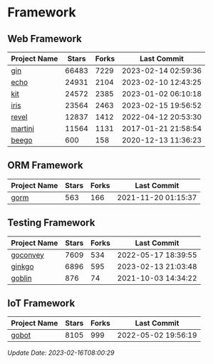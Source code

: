 # Framework

## Web Framework
| Project Name | Stars | Forks | Last Commit |
| ------------ | ----- | ----- | ----------- |
| [gin](https://github.com/gin-gonic/gin) | 66483 | 7229 | 2023-02-14 02:59:36 |
| [echo](https://github.com/labstack/echo) | 24931 | 2104 | 2023-02-10 12:43:25 |
| [kit](https://github.com/go-kit/kit) | 24572 | 2385 | 2023-01-02 06:10:18 |
| [iris](https://github.com/kataras/iris) | 23564 | 2463 | 2023-02-15 19:56:52 |
| [revel](https://github.com/revel/revel) | 12837 | 1412 | 2022-04-12 20:53:30 |
| [martini](https://github.com/go-martini/martini) | 11564 | 1131 | 2017-01-21 21:58:54 |
| [beego](https://github.com/astaxie/beego) | 600 | 158 | 2020-12-13 11:36:23 |

## ORM Framework
| Project Name | Stars | Forks | Last Commit |
| ------------ | ----- | ----- | ----------- |
| [gorm](https://github.com/jinzhu/gorm) | 563 | 166 | 2021-11-20 01:15:37 |

## Testing Framework
| Project Name | Stars | Forks | Last Commit |
| ------------ | ----- | ----- | ----------- |
| [goconvey](https://github.com/smartystreets/goconvey) | 7609 | 534 | 2022-05-17 18:39:55 |
| [ginkgo](https://github.com/onsi/ginkgo) | 6896 | 595 | 2023-02-13 21:03:48 |
| [goblin](https://github.com/franela/goblin) | 876 | 74 | 2021-10-03 14:34:22 |

## IoT Framework
| Project Name | Stars | Forks | Last Commit |
| ------------ | ----- | ----- | ----------- |
| [gobot](https://github.com/hybridgroup/gobot) | 8105 | 999 | 2022-05-02 19:56:19 |

*Update Date: 2023-02-16T08:00:29*